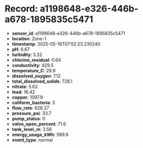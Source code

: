 # Record: a1198648-e326-446b-a678-1895835c5471

- **sensor_id**: a1198648-e326-446b-a678-1895835c5471
- **location**: Zone-1
- **timestamp**: 2025-05-18T07:52:23.230240
- **pH**: 6.67
- **turbidity**: 5.32
- **chlorine_residual**: 0.64
- **conductivity**: 429.5
- **temperature_C**: 29.9
- **dissolved_oxygen**: 7.12
- **total_dissolved_solids**: 728.1
- **nitrate**: 5.62
- **lead**: 16.42
- **copper**: 1097.9
- **coliform_bacteria**: 3
- **flow_rate**: 628.27
- **pressure_psi**: 33.7
- **pump_status**: 0
- **valve_open_percent**: 71.6
- **tank_level_m**: 3.56
- **energy_usage_kWh**: 589.8
- **event_type**: normal